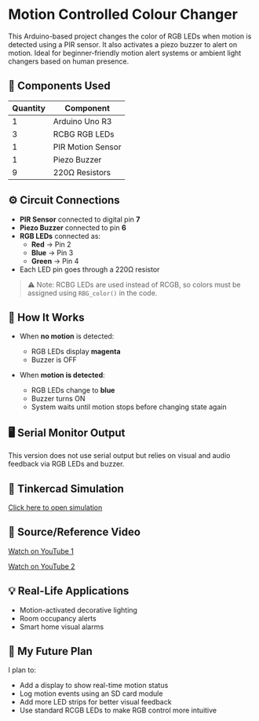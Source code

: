 # Motion Controlled Colour Changer

This Arduino-based project changes the color of RGB LEDs when motion is detected using a PIR sensor. It also activates a piezo buzzer to alert on motion. Ideal for beginner-friendly motion alert systems or ambient light changers based on human presence.

## 🔩 Components Used

| Quantity | Component              |
|----------|------------------------|
| 1        | Arduino Uno R3         |
| 3        | RCBG RGB LEDs          |
| 1        | PIR Motion Sensor      |
| 1        | Piezo Buzzer           |
| 9        | 220Ω Resistors         |

## ⚙️ Circuit Connections

- **PIR Sensor** connected to digital pin **7**
- **Piezo Buzzer** connected to pin **6**
- **RGB LEDs** connected as:
  - **Red** → Pin 2  
  - **Blue** → Pin 3  
  - **Green** → Pin 4  
- Each LED pin goes through a 220Ω resistor

> ⚠️ Note: RCBG LEDs are used instead of RCGB, so colors must be assigned using `RBG_color()` in the code.

## 🧠 How It Works

- When **no motion** is detected:
  - RGB LEDs display **magenta**
  - Buzzer is OFF

- When **motion is detected**:
  - RGB LEDs change to **blue**
  - Buzzer turns ON
  - System waits until motion stops before changing state again

## 🖥️ Serial Monitor Output

This version does not use serial output but relies on visual and audio feedback via RGB LEDs and buzzer.

## 🔗 Tinkercad Simulation

[Click here to open simulation](https://www.tinkercad.com/things/8K9EcKHfNF0-motion-controlled-colour-changer)

## 🎥 Source/Reference Video

[Watch on YouTube 1](https://youtu.be/KbChIqEH3qI?si=PkuAL6mB_xNHYZIL)

[Watch on YouTube 2](https://youtu.be/YyA0JHWJY-g?si=dpXOHkMQwdn2HWi1)

## 💡 Real-Life Applications

- Motion-activated decorative lighting
- Room occupancy alerts
- Smart home visual alarms

## 🔮 My Future Plan

I plan to:
- Add a display to show real-time motion status
- Log motion events using an SD card module
- Add more LED strips for better visual feedback
- Use standard RCGB LEDs to make RGB control more intuitive
